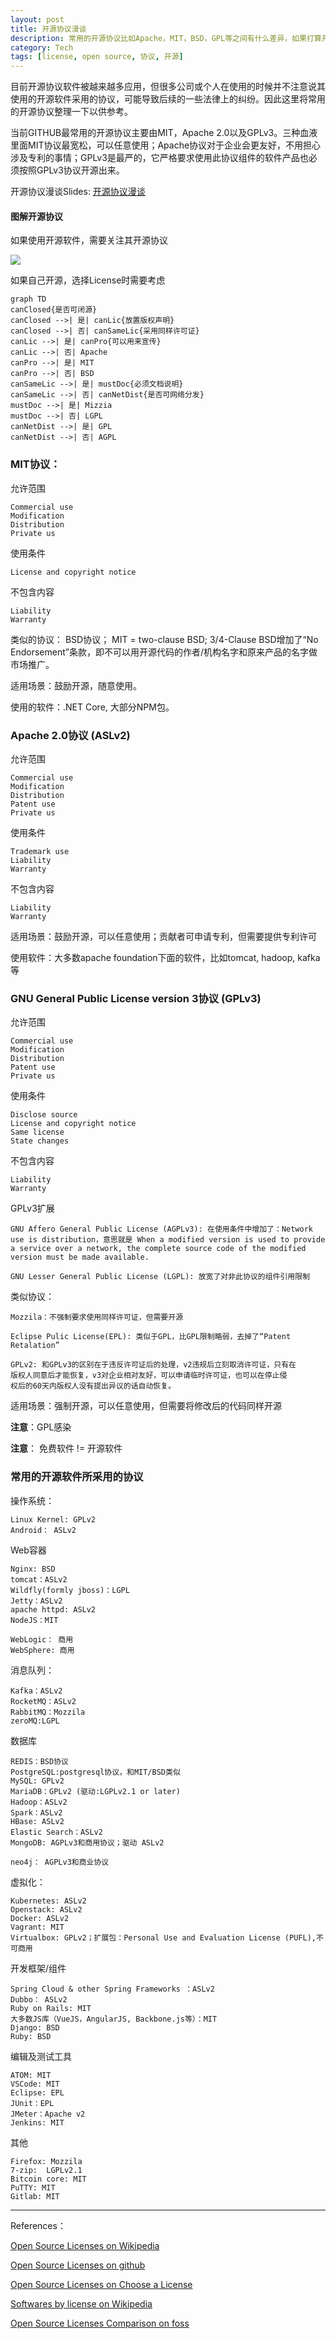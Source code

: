 ```yaml
---
layout: post
title: 开源协议漫谈
description: 常用的开源协议比如Apache，MIT，BSD，GPL等之间有什么差异，如果打算开源软件的话如何选择开源协议
category: Tech
tags: [license, open source, 协议, 开源]
---
```


目前开源协议软件被越来越多应用，但很多公司或个人在使用的时候并不注意说其使用的开源软件采用的协议，可能导致后续的一些法律上的纠纷。因此这里将常用的开源协议整理一下以供参考。

当前GITHUB最常用的开源协议主要由MIT，Apache 2.0以及GPLv3。三种血液里面MIT协议最宽松，可以任意使用；Apache协议对于企业会更友好，不用担心涉及专利的事情；GPLv3是最严的，它严格要求使用此协议组件的软件产品也必须按照GPLv3协议开源出来。

开源协议漫谈Slides: [开源协议漫谈](/images/atts/just-open-source-liceses.pdf)

#### 图解开源协议

如果使用开源软件，需要关注其开源协议

![](/images/open-source-software-licensing.png)


如果自己开源，选择License时需要考虑

<!-- ![](/images/open-source-software-licenses-choose.png) -->

```mermaid
graph TD
canClosed{是否可闭源}
canClosed -->| 是| canLic{放置版权声明}
canClosed -->| 否| canSameLic{采用同样许可证}
canLic -->| 是| canPro{可以用来宣传}
canLic -->| 否| Apache
canPro -->| 是| MIT
canPro -->| 否| BSD
canSameLic -->| 是| mustDoc{必须文档说明}
canSameLic -->| 否| canNetDist{是否可网络分发}
mustDoc -->| 是| Mizzia
mustDoc -->| 否| LGPL
canNetDist -->| 是| GPL
canNetDist -->| 否| AGPL
```



### MIT协议：

允许范围

    Commercial use
    Modification
    Distribution
    Private us

使用条件

    License and copyright notice

不包含内容
    
    Liability
    Warranty

类似的协议： BSD协议； MIT = two-clause BSD; 3/4-Clause BSD增加了“No Endorsement”条款，即不可以用开源代码的作者/机构名字和原来产品的名字做市场推广。

适用场景：鼓励开源，随意使用。

使用的软件：.NET Core, 大部分NPM包。

### Apache 2.0协议 (ASLv2)

允许范围

    Commercial use
    Modification
    Distribution
    Patent use
    Private us

使用条件
    
    Trademark use
    Liability
    Warranty

不包含内容
    
    Liability
    Warranty

适用场景：鼓励开源，可以任意使用；贡献者可申请专利，但需要提供专利许可

使用软件：大多数apache foundation下面的软件，比如tomcat, hadoop, kafka等

### GNU General Public License version 3协议 (GPLv3)

允许范围

    Commercial use
    Modification
    Distribution
    Patent use
    Private us

使用条件
    
    Disclose source
    License and copyright notice
    Same license
    State changes

不包含内容
    
    Liability
    Warranty


GPLv3扩展

    GNU Affero General Public License (AGPLv3): 在使用条件中增加了：Network 
    use is distribution，意思就是 When a modified version is used to provide 
    a service over a network, the complete source code of the modified 
    version must be made available.

    GNU Lesser General Public License (LGPL): 放宽了对非此协议的组件引用限制


类似协议：


    Mozzila：不强制要求使用同样许可证，但需要开源

    Eclipse Pulic License(EPL): 类似于GPL，比GPL限制略弱，去掉了“Patent 
    Retalation”

    GPLv2: 和GPLv3的区别在于违反许可证后的处理，v2违规后立刻取消许可证，只有在
    版权人同意后才能恢复，v3对企业相对友好，可以申请临时许可证，也可以在停止侵
    权后的60天内版权人没有提出异议的话自动恢复。


适用场景：强制开源，可以任意使用，但需要将修改后的代码同样开源

**注意**：GPL感染


**注意**： 免费软件 != 开源软件

### 常用的开源软件所采用的协议

操作系统：
    
    Linux Kernel: GPLv2
    Android： ASLv2

Web容器
    
    Nginx: BSD
    tomcat：ASLv2
    Wildfly(formly jboss)：LGPL
    Jetty：ASLv2
    apache httpd: ASLv2
    NodeJS：MIT

    WebLogic： 商用
    WebSphere: 商用

消息队列： 

    Kafka：ASLv2
    RocketMQ：ASLv2
    RabbitMQ：Mozzila
    zeroMQ:LGPL

数据库

    REDIS：BSD协议
    PostgreSQL:postgresql协议，和MIT/BSD类似
    MySQL: GPLv2
    MariaDB：GPLv2 (驱动:LGPLv2.1 or later)
    Hadoop：ASLv2
    Spark：ASLv2
    HBase: ASLv2
    Elastic Search：ASLv2
    MongoDB: AGPLv3和商用协议；驱动 ASLv2

    neo4j： AGPLv3和商业协议

虚拟化：

    Kubernetes: ASLv2
    Openstack: ASLv2
    Docker: ASLv2
    Vagrant: MIT
    Virtualbox: GPLv2；扩展包：Personal Use and Evaluation License (PUFL),不可商用


开发框架/组件

    Spring Cloud & other Spring Frameworks ：ASLv2
    Dubbo： ASLv2
    Ruby on Rails: MIT
    大多数JS库（VueJS，AngularJS, Backbone.js等）：MIT
    Django: BSD
    Ruby: BSD

编辑及测试工具

    ATOM: MIT
    VSCode: MIT
    Eclipse: EPL
    JUnit：EPL
    JMeter：Apache v2
    Jenkins: MIT

其他

    Firefox: Mozzila
    7-zip:  LGPLv2.1
    Bitcoin core: MIT
    PuTTY: MIT
    Gitlab: MIT

-------



References：

[Open Source Licenses on Wikipedia](https://en.wikipedia.org/wiki/Comparison_of_free_and_open-source_software_licenses)

[Open Source Licenses on github](https://opensource.guide/legal/)

[Open Source Licenses on Choose a License](https://choosealicense.com/licenses/)

[Softwares by license on Wikipedia](https://en.wikipedia.org/wiki/Category:Free_software_by_license)

[Open Source Licenses Comparison on foss](https://itsfoss.com/open-source-licenses-explained/)
